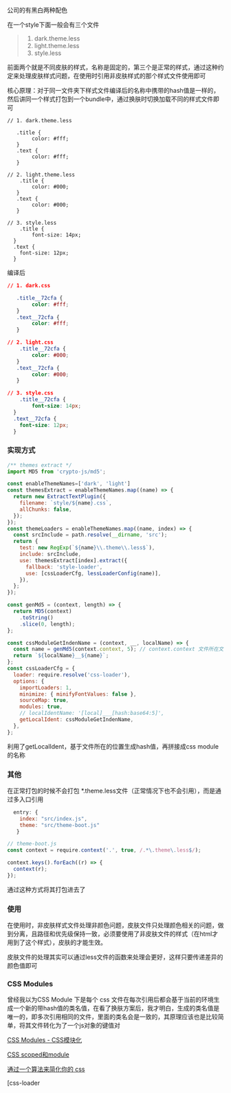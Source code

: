 公司的有黑白两种配色

在一个style下面一般会有三个文件

> 1. dark.theme.less
> 2. light.theme.less
> 3. style.less

前面两个就是不同皮肤的样式，名称是固定的，第三个是正常的样式，通过这种约定来处理皮肤样式问题，在使用时引用非皮肤样式的那个样式文件使用即可

核心原理：对于同一文件夹下样式文件编译后的名称中携带的hash值是一样的，然后讲同一个样式打包到一个bundle中，通过换肤时切换加载不同的样式文件即可

```less
// 1. dark.theme.less

   .title {
   		color: #fff;
   }
   .text {
   		color: #fff;
   }

// 2. light.theme.less
	.title {
   		color: #000;
   }
   .text {
   		color: #000;
   }

// 3. style.less
	.title {
   		font-size: 14px;
  }
  .text {
    font-size: 12px;
  }

```

编译后

```css
// 1. dark.css

   .title__72cfa {
   		color: #fff;
   }
   .text__72cfa {
   		color: #fff;
   }

// 2. light.css
	.title__72cfa {
   		color: #000;
   }
   .text__72cfa {
   		color: #000;
   }

// 3. style.css
	.title__72cfa {
   		font-size: 14px;
  }
  .text__72cfa {
    font-size: 12px;
  }
```

### 实现方式

```javascript
/** themes extract */
import MD5 from 'crypto-js/md5';

const enableThemeNames=['dark', 'light']
const themesExtract = enableThemeNames.map((name) => {
  return new ExtractTextPlugin({
    filename: `style/${name}.css`,
    allChunks: false,
  });
});
const themeLoaders = enableThemeNames.map((name, index) => {
  const srcInclude = path.resolve(__dirname, 'src');
  return {
    test: new RegExp(`${name}\\.theme\\.less$`),
    include: srcInclude,
    use: themesExtract[index].extract({
      fallback: 'style-loader',
      use: [cssLoaderCfg, lessLoaderConfig(name)],
    }),
  };
});

const genMd5 = (context, length) => {
  return MD5(context)
    .toString()
    .slice(0, length);
};

const cssModuleGetIndenName = (context, __, localName) => {
  const name = genMd5(context.context, 5); // context.context 文件所在文件夹
  return `${localName}__${name}`;
};
const cssLoaderCfg = {
  loader: require.resolve('css-loader'),
  options: {
    importLoaders: 1,
    minimize: { minifyFontValues: false },
    sourceMap: true,
    modules: true,
    // localIdentName: '[local]___[hash:base64:5]',
    getLocalIdent: cssModuleGetIndenName,
  },
};
```

利用了getLocalIdent，基于文件所在的位置生成hash值，再拼接成css module 的名称

### 其他

在正常打包的时候不会打包 *.theme.less文件（正常情况下也不会引用），而是通过多入口引用

```javascript
  entry: {
    index: "src/index.js",
    theme: "src/theme-boot.js"
   }
```

```javascript
// theme-boot.js
const context = require.context('.', true, /.*\.theme\.less$/);

context.keys().forEach((r) => {
  context(r);
});
```

通过这种方式将其打包进去了

### 使用

在使用时，非皮肤样式文件处理非颜色问题，皮肤文件只处理颜色相关的问题，做到分离，且路径和优先级保持一致，必须要使用了非皮肤文件的样式（在html才用到了这个样式），皮肤的才能生效。

皮肤文件的处理其实可以通过less文件的函数来处理会更好，这样只要传递差异的颜色值即可

### CSS Modules

曾经我以为CSS Module 下是每个 css 文件在每次引用后都会基于当前的环境生成一个新的带hash值的类名值，在看了换肤方案后，我才明白，生成的类名值是唯一的，即多次引用相同的文件，里面的类名会是一致的，其原理应该也是比较简单，将其文件转化为了一个js对象的键值对

[CSS Modules - CSS模块化](https://blog.csdn.net/weixin_43924896/article/details/125149751)

[CSS scoped和module](https://blog.csdn.net/weixin_42274805/article/details/123545593)

[通过一个算法来简化你的 css](https://segmentfault.com/a/1190000022950774)

[css-loader
